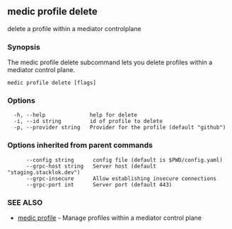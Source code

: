 ## medic profile delete

delete a profile within a mediator controlplane

### Synopsis

The medic profile delete subcommand lets you delete profiles within a
mediator control plane.

```
medic profile delete [flags]
```

### Options

```
  -h, --help              help for delete
  -i, --id string         id of profile to delete
  -p, --provider string   Provider for the profile (default "github")
```

### Options inherited from parent commands

```
      --config string      config file (default is $PWD/config.yaml)
      --grpc-host string   Server host (default "staging.stacklok.dev")
      --grpc-insecure      Allow establishing insecure connections
      --grpc-port int      Server port (default 443)
```

### SEE ALSO

* [medic profile](medic_profile.md)	 - Manage profiles within a mediator control plane

